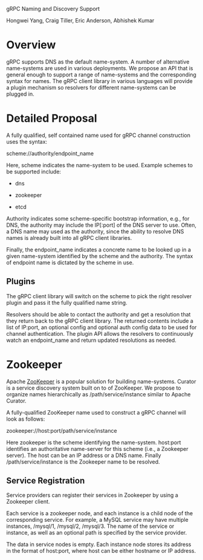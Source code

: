 gRPC Naming and Discovery Support

Hongwei Yang, Craig Tiller, Eric Anderson, Abhishek Kumar

# Overview

gRPC supports DNS as the default name-system. A number of alternative name-systems are used in various deployments. We propose an API that is general enough to support a range of name-systems and the corresponding syntax for names. The gRPC client library in various languages will provide a plugin mechanism so resolvers for different name-systems can be plugged in.

# Detailed Proposal

 A fully qualified, self contained name used for gRPC channel construction uses the syntax:

scheme://authority/endpoint_name

Here, scheme indicates the name-system to be used. Example schemes to be supported include: 

* dns

* zookeeper

* etcd

Authority indicates some scheme-specific bootstrap information, e.g., for DNS, the authority may include the IP[:port] of the DNS server to use. Often, a DNS name may used as the authority, since the ability to resolve DNS names is already built into all gRPC client libraries.

Finally, the  endpoint_name indicates a concrete name to be looked up in a given name-system identified by the scheme and the authority. The syntax of endpoint name is dictated by the scheme in use.

## Plugins

The gRPC client library will switch on the scheme to pick the right resolver plugin and pass it the fully qualified name string.

Resolvers should be able to contact the authority and get a resolution that they return back to the gRPC client library. The returned contents include a list of IP:port, an optional config and optional auth config data to be used for channel authentication. The plugin API allows the resolvers to continuously watch an endpoint_name and return updated resolutions as needed. 

# Zookeeper

Apache [ZooKeeper](https://zookeeper.apache.org/) is a popular solution for building name-systems. Curator is a service discovery system built on to of ZooKeeper. We propose to organize names hierarchically as /path/service/instance similar to Apache Curator.

A fully-qualified ZooKeeper name used to construct a gRPC channel will look as follows:

zookeeper://host:port/path/service/instance

Here zookeeper is the scheme identifying the name-system. host:port identifies an authoritative name-server for this scheme (i.e., a  Zookeeper server). The host can be an IP address or a DNS name. 
Finally /path/service/instance is the Zookeeper name to be resolved. 

## Service Registration


Service providers can register their services in Zookeeper by using a Zookeeper client.  

Each service is a zookeeper node, and each instance is a child node of the corresponding service. For example, a MySQL service may have multiple instances, /mysql/1, /mysql/2, /mysql/3. The name of the service or instance, as well as an optional path is specified by the service provider.

The data in service nodes is empty. Each instance node stores its address in the format of host:port, where host can be either hostname or IP address.

